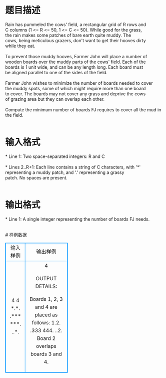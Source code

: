 # 

 
 # 题目描述 
<p>
Rain has pummeled the cows' field, a rectangular grid of R rows and<br>C columns (1 <= R <= 50, 1 <= C <= 50). While good for the grass,<br>the rain makes some patches of bare earth quite muddy. The<br>cows, being meticulous grazers, don't want to get their hooves dirty<br>while they eat.<br><br>To prevent those muddy hooves, Farmer John will place a number of<br>wooden boards over the muddy parts of the cows' field.  Each of the<br>boards is 1 unit wide, and can be any length long.  Each board must<br>be aligned parallel to one of the sides of the field.<br><br>Farmer John wishes to minimize the number of boards needed to cover<br>the muddy spots, some of which might require more than one board<br>to cover.  The boards may not cover any grass and deprive the cows<br>of grazing area but they can overlap each other.<br><br>Compute the minimum number of boards FJ requires to cover all the mud in<br>the field.<br><br></p> 

 
 # 输入格式 
<p>
* Line 1: Two space-separated integers: R and C<br><br>* Lines 2..R+1: Each line contains a string of C characters, with '*'<br>        representing a muddy patch, and '.' representing a grassy<br>        patch. No spaces are present.<br><br></p> 

 
 # 输出格式 
<p>
* Line 1: A single integer representing the number of boards FJ needs.<br><br></p> 
# 样例数据
<style>
        table,table tr th, table tr td { border:1px solid #0094ff; }
        table { width: 200px; min-height: 25px; line-height: 25px; text-align: center; border-collapse: collapse;}   
    </style>
<table>
	<tr>
		<td>输入样例</td>
		<td>输出样例</td>
	</tr>
<tr><td>4 4
*.*.
.***
***.
..*.
</td><td>4

OUTPUT DETAILS:

Boards 1, 2, 3 and 4 are placed as follows:
1.2.
.333
444.
..2.
Board 2 overlaps boards 3 and 4.</td></tr></table>
